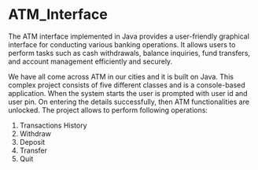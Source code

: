 # ATM_Interface

The ATM interface implemented in Java provides a user-friendly graphical interface for conducting various banking operations.
It allows users to perform tasks such as cash withdrawals, balance inquiries, fund transfers, and account management efficiently and securely.

We have all come across ATM in our cities and it is built on Java. This complex project consists of
five different classes and is a console-based application. When the system starts the user is
prompted with user id and user pin. On entering the details successfully, then ATM functionalities
are unlocked. The project allows to perform following operations:
1. Transactions History
2. Withdraw
3. Deposit
4. Transfer
5. Quit


